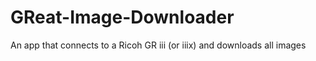 # GReat-Image-Downloader
An app that connects to a Ricoh GR iii (or iiix) and downloads all images 
